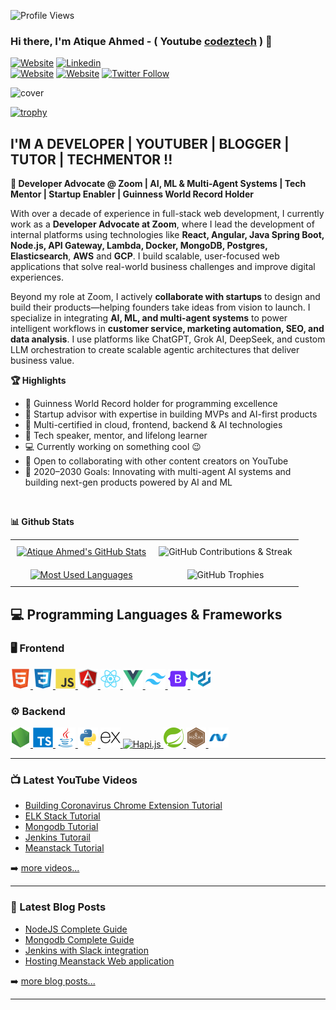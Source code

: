 ![Profile Views](https://komarev.com/ghpvc/?username=codeztech-atique&color=4a90e2)
### Hi there, I'm Atique Ahmed - ( Youtube [codeztech][youtube] ) 👋 

[![Website](https://img.shields.io/website?label=atiqueahmed.com&style=for-the-badge&url=https%3A%2F%2Fatiqueahmed.com)](https://atiqueahmed.com)
[![Linkedin](https://img.shields.io/website?label=Atique_Ahmed_LinkedIn&style=for-the-badge&url=https%3A%2F%2Fwww.linkedin.com/in/iamatiqueahmed)](https://www.linkedin.com/in/iamatiqueahmed)  
[![Website](https://img.shields.io/website?label=www.codeztech.com&style=for-the-badge&url=https%3A%2F%2Fwww.codeztech.com)](https://www.codeztech.com)
[![Website](https://img.shields.io/website?label=Codeztech_GitHub&style=for-the-badge&url=https%3A%2F%2Fgithub.com/Codez-Tech)](https://github.com/Codez-Tech)
[![Twitter Follow](https://img.shields.io/twitter/follow/codez_tech?color=1DA1F2&logo=twitter&style=for-the-badge)](https://twitter.com/intent/follow?original_referer=https%3A%2F%2Fgithub.com%2FcodeSTACKr&screen_name=codez_tech)

![cover](https://codeztech-atique.github.io/codeztech.png)

[![trophy](https://github-profile-trophy.vercel.app/?username=ryo-ma)](https://github.com/ryo-ma/github-profile-trophy)

## I'M A DEVELOPER | YOUTUBER | BLOGGER | TUTOR | TECHMENTOR !!

**🚀 Developer Advocate @ Zoom | AI, ML & Multi-Agent Systems | Tech Mentor | Startup Enabler | Guinness World Record Holder**

With over a decade of experience in full-stack web development, I currently work as a **Developer Advocate at Zoom**, where I lead the development of internal platforms using technologies like **React, Angular, Java Spring Boot, Node.js, API Gateway, Lambda, Docker, MongoDB, Postgres, Elasticsearch**, **AWS** and **GCP**. I build scalable, user-focused web applications that solve real-world business challenges and improve digital experiences.

Beyond my role at Zoom, I actively **collaborate with startups** to design and build their products—helping founders take ideas from vision to launch. I specialize in integrating **AI, ML, and multi-agent systems** to power intelligent workflows in **customer service, marketing automation, SEO, and data analysis**. I use platforms like ChatGPT, Grok AI, DeepSeek, and custom LLM orchestration to create scalable agentic architectures that deliver business value.


**🏆 Highlights**

- 🏅 Guinness World Record holder for programming excellence
- 🚀 Startup advisor with expertise in building MVPs and AI-first products
- 📜 Multi-certified in cloud, frontend, backend & AI technologies
- 🎤 Tech speaker, mentor, and lifelong learner
- 💻 Currently working on something cool 😉
- 👯 Open to collaborating with other content creators on YouTube
- 🥅 2020–2030 Goals: Innovating with multi-agent AI systems and building next-gen products powered by AI and ML

<br />

**📊 Github Stats**
<table align="center" cellspacing="0" cellpadding="0">
  <tr>
    <td style="padding:10px;text-align:center;vertical-align:top;">
      <a href="https://github.com/codeztech-atique">
        <img
          src="https://github-readme-stats.vercel.app/api?username=codeztech-atique&show_icons=true&count_private=true&theme=default&border_radius=10&hide_border=true"
          alt="Atique Ahmed's GitHub Stats"
        />
      </a>
    </td>
    <td style="padding:10px;text-align:center;vertical-align:top;">
      <img
        src="https://github-readme-streak-stats.herokuapp.com?user=codeztech-atique&theme=default&hide_border=true&ring=DDDDDD"
        alt="GitHub Contributions & Streak"
      />
    </td>
  </tr>
  <tr>
    <td style="padding:10px;text-align:center;vertical-align:top;">
      <a href="https://github.com/codeztech-atique/github-readme-stats">
        <img
          src="https://github-readme-stats.vercel.app/api/top-langs/?username=codeztech-atique&layout=compact&langs_count=6&theme=default&hide_border=true"
          alt="Most Used Languages"
        />
      </a>
    </td>
    <td style="padding:10px;text-align:center;vertical-align:top;">
      <img
        src="https://github-profile-trophy.vercel.app/?username=codeztech-atique&theme=default&no-frame=true&row=1&column=4"
        alt="GitHub Trophies"
      />
    </td>
  </tr>
</table>


## 💻 Programming Languages & Frameworks

### 🖥️ Frontend

<p align="left">
  <a href="https://www.w3schools.com/html/" title="HTML5 (W3Schools)">
    <img src="https://raw.githubusercontent.com/devicons/devicon/master/icons/html5/html5-original.svg" width="32" alt="HTML5"/>
  </a>
  <a href="https://www.w3schools.com/css/" title="CSS3">
    <img src="https://raw.githubusercontent.com/devicons/devicon/master/icons/css3/css3-original.svg" width="32" alt="CSS3"/>
  </a>
  <a href="https://www.w3schools.com/js/" title="JavaScript">
    <img src="https://raw.githubusercontent.com/devicons/devicon/master/icons/javascript/javascript-original.svg" width="32" alt="JavaScript"/>
  </a>
  <a href="https://angular.io/" title="Angular">
    <img src="https://raw.githubusercontent.com/devicons/devicon/master/icons/angularjs/angularjs-original.svg" width="32" alt="Angular"/>
  </a>
  <a href="https://reactjs.org/" title="React">
    <img src="https://raw.githubusercontent.com/devicons/devicon/master/icons/react/react-original.svg" width="32" alt="React"/>
  </a>
  <a href="https://vuejs.org/" title="Vue.js">
    <img src="https://raw.githubusercontent.com/devicons/devicon/master/icons/vuejs/vuejs-original.svg" width="32" alt="Vue.js"/>
  </a>
  <a href="https://tailwindcss.com/" title="Tailwind CSS">
    <img src="https://raw.githubusercontent.com/devicons/devicon/master/icons/tailwindcss/tailwindcss-plain.svg" width="32" alt="Tailwind CSS"/>
  </a>
  <a href="https://getbootstrap.com/" title="Bootstrap">
    <img src="https://raw.githubusercontent.com/devicons/devicon/master/icons/bootstrap/bootstrap-plain.svg" width="32" alt="Bootstrap"/>
  </a>
  <a href="https://material-ui.com/" title="Material-UI">
    <img src="https://raw.githubusercontent.com/devicons/devicon/master/icons/materialui/materialui-original.svg" width="32" alt="Material-UI"/>
  </a>
</p>

### ⚙️ Backend

<p align="left">
  <a href="https://nodejs.org/" title="Node.js">
    <img src="https://raw.githubusercontent.com/devicons/devicon/master/icons/nodejs/nodejs-original.svg" width="32" alt="Node.js"/>
  </a>
  <a href="https://www.typescriptlang.org/" title="TypeScript">
    <img src="https://raw.githubusercontent.com/devicons/devicon/master/icons/typescript/typescript-original.svg" width="32" alt="TypeScript"/>
  </a>
  <a href="https://www.java.com/" title="Java">
    <img src="https://raw.githubusercontent.com/devicons/devicon/master/icons/java/java-original.svg" width="32" alt="Java"/>
  </a>
  <a href="https://www.python.org/" title="Python">
    <img src="https://raw.githubusercontent.com/devicons/devicon/master/icons/python/python-original.svg" width="32" alt="Python"/>
  </a>
  <a href="https://expressjs.com/" title="Express.js">
    <img src="https://raw.githubusercontent.com/devicons/devicon/master/icons/express/express-original.svg" width="32" alt="Express.js"/>
  </a>
  <a href="https://hapijs.com/" title="Hapi.js">
    <img src="https://cdn.jsdelivr.net/gh/devicons/devicon/icons/hapijs/hapijs-original.svg" width="32" alt="Hapi.js"/>
  </a>
  <a href="https://spring.io/projects/spring-boot" title="Spring Boot">
    <img src="https://raw.githubusercontent.com/devicons/devicon/master/icons/spring/spring-original.svg" width="32" alt="Spring Boot"/>
  </a>
  <a href="https://mochajs.org/" title="Mocha">
    <img src="https://raw.githubusercontent.com/devicons/devicon/master/icons/mocha/mocha-plain.svg" width="32" alt="Mocha"/>
  </a>
  <a href="https://docs.microsoft.com/aspnet/mvc" title="MVC Pattern">
    <img src="https://raw.githubusercontent.com/devicons/devicon/master/icons/dot-net/dot-net-original.svg" width="32" alt="MVC"/>
  </a>
</p>

---

### 📺 Latest YouTube Videos

<!-- YOUTUBE:START -->
- [Building Coronavirus Chrome Extension Tutorial](https://www.youtube.com/watch?v=AHKCi5QAPMA&list=PLwfbCU-sjpjGdHSQbPFZdcOtnv7pzFM7f)
- [ELK Stack Tutorial](https://www.youtube.com/watch?v=rNgWUdhiY5E&list=PLwfbCU-sjpjGOZn7D6-90BqvHA5zuiLmM)
- [Mongodb Tutorial](https://www.youtube.com/watch?v=UJ7q9YRck0Y&list=PLwfbCU-sjpjH59jLnIEK-WPPckCNutmrv)
- [Jenkins Tutorail](https://www.youtube.com/watch?v=rG3yq4njfBY&list=PLwfbCU-sjpjEHvrtqcg7maLorlsA-YSeU)
- [Meanstack Tutorial](https://www.youtube.com/watch?v=7JjjWSd8yNA&list=PLwfbCU-sjpjGKRmK1iZDxG7NmEyWcyXE0)
<!-- YOUTUBE:END -->

➡️ [more videos...](https://youtube.com/codeztech)

---

### 📕 Latest Blog Posts

<!-- BLOG-POST-LIST:START -->
- [NodeJS Complete Guide](https://www.codeztech.com/2019/12/nodejs-complete-guide-to-build-restful.html)
- [Mongodb Complete Guide](https://www.codeztech.com/2019/12/mongodb-complete-guide-about-mongodb.html)
- [Jenkins with Slack integration](https://www.codeztech.com/2020/01/install-and-configure-slack-and-email-notification-with-jenkins.html)
- [Hosting Meanstack Web application](https://www.codeztech.com/2020/01/amazon-ec2-tutorial-hosting-mean-stack.html)
<!-- BLOG-POST-LIST:END -->

➡️ [more blog posts...](https://www.codeztech.com)

---

[website]: https://atiqueahmed.com
[linkedin]: https://linkedin.com/in/iamatiqueahmed
[github]: https://github.com/codeztech-atique
[twitter]: https://twitter.com/codez_tech
[youtube]: https://youtube.com/codeztech
[instagram]: https://instagram.com/mighty_warriorr
[facebook]: https://www.facebook.com/CodezTechnology
[hackerrank]: https://www.hackerrank.com/Atique_Ahmed
[blog]: https://www.codeztech.com
